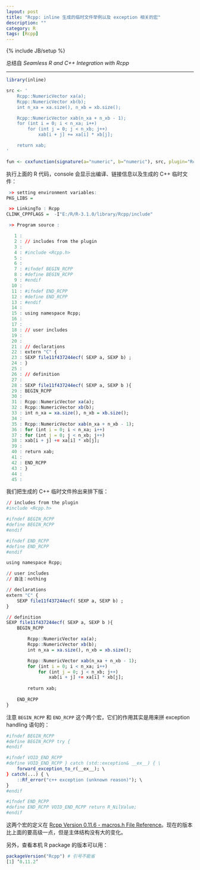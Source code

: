 ```yaml
---
layout: post
title: "Rcpp: inline 生成的临时文件举例以及 exception 相关的宏"
description: ""
category: R
tags: [Rcpp]
---
```

{% include JB/setup %}

总结自 _Seamless R and C++ Integration with Rcpp_

-----

```r
library(inline)

src <- '
	Rcpp::NumericVector xa(a);
	Rcpp::NumericVector xb(b);
	int n_xa = xa.size(), n_xb = xb.size();

	Rcpp::NumericVector xab(n_xa + n_xb - 1);
	for (int i = 0; i < n_xa; i++)
		for (int j = 0; j < n_xb; j++)
			xab[i + j] += xa[i] * xb[j];

	return xab;
'

fun <- cxxfunction(signature(a="numeric", b="numeric"), src, plugin="Rcpp", verbose=TRUE)
```

执行上面的 R 代码，console 会显示出编译、链接信息以及生成的 C++ 临时文件：

```r
 >> setting environment variables: 
PKG_LIBS = 

 >> LinkingTo : Rcpp
CLINK_CPPFLAGS =  -I"E:/R/R-3.1.0/library/Rcpp/include" 

 >> Program source :

   1 : 
   2 : // includes from the plugin
   3 : 
   4 : #include <Rcpp.h>
   5 : 
   6 : 
   7 : #ifndef BEGIN_RCPP
   8 : #define BEGIN_RCPP
   9 : #endif
  10 : 
  11 : #ifndef END_RCPP
  12 : #define END_RCPP
  13 : #endif
  14 : 
  15 : using namespace Rcpp;
  16 : 
  17 : 
  18 : // user includes
  19 : 
  20 : 
  21 : // declarations
  22 : extern "C" {
  23 : SEXP file11f437244ecf( SEXP a, SEXP b) ;
  24 : }
  25 : 
  26 : // definition
  27 : 
  28 : SEXP file11f437244ecf( SEXP a, SEXP b ){
  29 : BEGIN_RCPP
  30 : 
  31 : Rcpp::NumericVector xa(a);
  32 : Rcpp::NumericVector xb(b);
  33 : int n_xa = xa.size(), n_xb = xb.size();
  34 : 
  35 : Rcpp::NumericVector xab(n_xa + n_xb - 1);
  36 : for (int i = 0; i < n_xa; i++)
  37 : for (int j = 0; j < n_xb; j++)
  38 : xab[i + j] += xa[i] * xb[j];
  39 : 
  40 : return xab;
  41 : 
  42 : END_RCPP
  43 : }
  44 : 
  45 : 
```

我们把生成的 C++ 临时文件拎出来排下版：

```r
// includes from the plugin
#include <Rcpp.h>

#ifndef BEGIN_RCPP
#define BEGIN_RCPP
#endif

#ifndef END_RCPP
#define END_RCPP
#endif

using namespace Rcpp;

// user includes
// 自注：nothing 

// declarations
extern "C" {
	SEXP file11f437244ecf( SEXP a, SEXP b) ;
}

// definition
SEXP file11f437244ecf( SEXP a, SEXP b ){
	BEGIN_RCPP

		Rcpp::NumericVector xa(a);
		Rcpp::NumericVector xb(b);
		int n_xa = xa.size(), n_xb = xb.size();

		Rcpp::NumericVector xab(n_xa + n_xb - 1);
		for (int i = 0; i < n_xa; i++)
			for (int j = 0; j < n_xb; j++)
				xab[i + j] += xa[i] * xb[j];
		
		return xab;
	
	END_RCPP
}
```

注意 `BEGIN_RCPP` 和 `END_RCPP` 这个两个宏，它们的作用其实是用来拼 exception handling 语句的：

```r
#ifndef BEGIN_RCPP
#define BEGIN_RCPP try {
#endif

#ifndef VOID_END_RCPP
#define VOID_END_RCPP } catch (std::exception& __ex__) { \
	forward_exception_to_r(__ex__); \
} catch(...) { \
	::Rf_error("c++ exception (unknown reason)"); \
}
#endif

#ifndef END_RCPP
#define END_RCPP VOID_END_RCPP return R_NilValue;
#endif
```

这两个宏的定义在 [Rcpp Version 0.11.6 - macros.h File Reference](http://dirk.eddelbuettel.com/code/rcpp/html/macros_2macros_8h.html)。现在的版本比上面的要高级一点，但是主体结构没有大的变化。

另外，查看本机 R package 的版本可以用：

```r
packageVersion("Rcpp") # 引号不能省
[1] ‘0.11.2’
```
